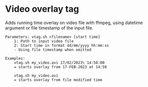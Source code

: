 # Video overlay tag
Adds running time overlay on video file with ffmpeg, using datetime argument or file timestamp of the input file.
```
Parameters: vtag.sh <filename> [start time]
    1: Path to input video file
    2: Start time in format dd/mm/yyyy hh:mm:ss
    - Using file timestamp when omitted

Examples:
    vtag.sh my_video.avi 17/02/2023\ 14:50:00
    = starts overlay from 17-FEB-2023 at 14:50

    vtag.sh my_video.avi
    = starts overlay from file modified time
```

